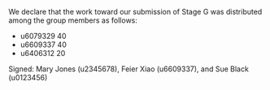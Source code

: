 We declare that the work toward our submission of Stage G was distributed among the group members as follows:

* u6079329 40
* u6609337 40
* u6406312 20

Signed: Mary Jones (u2345678), Feier Xiao (u6609337), and Sue Black (u0123456)

